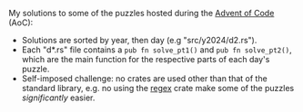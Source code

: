 My solutions to some of the puzzles hosted during the [Advent of Code](https://adventofcode.com/about) (AoC):
- Solutions are sorted by year, then day (e.g "src/y2024/d2.rs").
- Each "d*.rs" file contains a `pub fn solve_pt1()` and `pub fn solve_pt2()`, which are the main function for the respective parts of each day's puzzle.
- Self-imposed challenge: no crates are used other than that of the standard library, e.g. no using the [regex](https://docs.rs/regex/latest/regex/) crate make some of the puzzles *significantly* easier.
